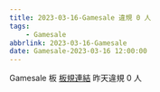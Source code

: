 ```yaml
---
title: 2023-03-16-Gamesale 違規 0 人
tags:
    - Gamesale
abbrlink: 2023-03-16-Gamesale
date: Gamesale-2023-03-16 12:00:00
---
```

Gamesale 板 [板規連結](https://www.ptt.cc/bbs/Gossiping/M.1637425085.A.07D.html)
昨天違規 0 人
